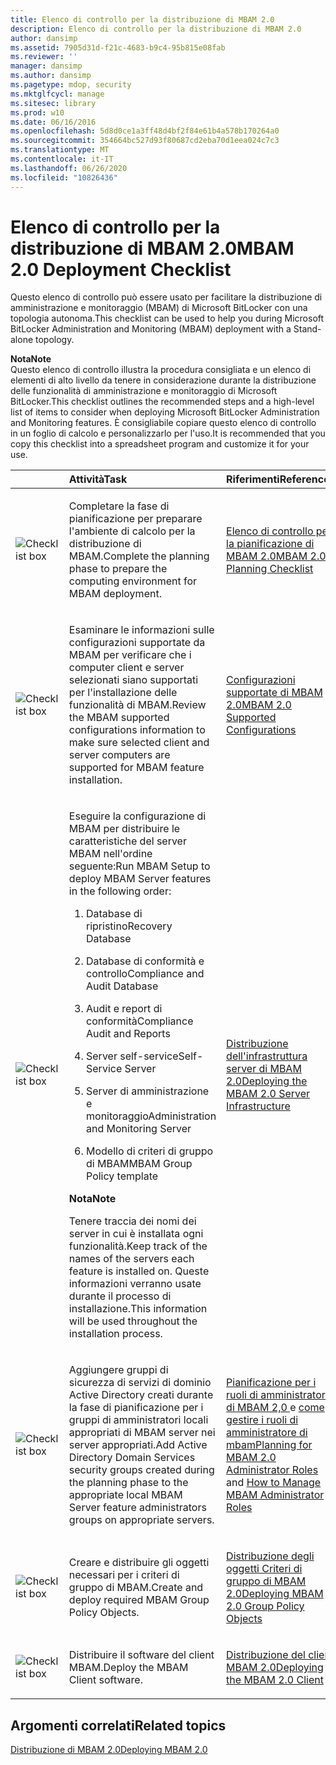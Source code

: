 ```yaml
---
title: Elenco di controllo per la distribuzione di MBAM 2.0
description: Elenco di controllo per la distribuzione di MBAM 2.0
author: dansimp
ms.assetid: 7905d31d-f21c-4683-b9c4-95b815e08fab
ms.reviewer: ''
manager: dansimp
ms.author: dansimp
ms.pagetype: mdop, security
ms.mktglfcycl: manage
ms.sitesec: library
ms.prod: w10
ms.date: 06/16/2016
ms.openlocfilehash: 5d8d0ce1a3ff48d4bf2f84e61b4a578b170264a0
ms.sourcegitcommit: 354664bc527d93f80687cd2eba70d1eea024c7c3
ms.translationtype: MT
ms.contentlocale: it-IT
ms.lasthandoff: 06/26/2020
ms.locfileid: "10826436"
---
```

# <span data-ttu-id="d589f-103">Elenco di controllo per la distribuzione di MBAM 2.0</span><span class="sxs-lookup"><span data-stu-id="d589f-103">MBAM 2.0 Deployment Checklist</span></span>


<span data-ttu-id="d589f-104">Questo elenco di controllo può essere usato per facilitare la distribuzione di amministrazione e monitoraggio (MBAM) di Microsoft BitLocker con una topologia autonoma.</span><span class="sxs-lookup"><span data-stu-id="d589f-104">This checklist can be used to help you during Microsoft BitLocker Administration and Monitoring (MBAM) deployment with a Stand-alone topology.</span></span>

**<span data-ttu-id="d589f-105">Nota</span><span class="sxs-lookup"><span data-stu-id="d589f-105">Note</span></span>**  
<span data-ttu-id="d589f-106">Questo elenco di controllo illustra la procedura consigliata e un elenco di elementi di alto livello da tenere in considerazione durante la distribuzione delle funzionalità di amministrazione e monitoraggio di Microsoft BitLocker.</span><span class="sxs-lookup"><span data-stu-id="d589f-106">This checklist outlines the recommended steps and a high-level list of items to consider when deploying Microsoft BitLocker Administration and Monitoring features.</span></span> <span data-ttu-id="d589f-107">È consigliabile copiare questo elenco di controllo in un foglio di calcolo e personalizzarlo per l'uso.</span><span class="sxs-lookup"><span data-stu-id="d589f-107">It is recommended that you copy this checklist into a spreadsheet program and customize it for your use.</span></span>



<table>
<colgroup>
<col width="25%" />
<col width="25%" />
<col width="25%" />
<col width="25%" />
</colgroup>
<thead>
<tr class="header">
<th align="left"></th>
<th align="left"><span data-ttu-id="d589f-108">Attività</span><span class="sxs-lookup"><span data-stu-id="d589f-108">Task</span></span></th>
<th align="left"><span data-ttu-id="d589f-109">Riferimenti</span><span class="sxs-lookup"><span data-stu-id="d589f-109">References</span></span></th>
<th align="left"><span data-ttu-id="d589f-110">Note</span><span class="sxs-lookup"><span data-stu-id="d589f-110">Notes</span></span></th>
</tr>
</thead>
<tbody>
<tr class="odd">
<td align="left"><img src="images/checklistbox.gif" alt="Checklist box" /></td>
<td align="left"><p><span data-ttu-id="d589f-111">Completare la fase di pianificazione per preparare l'ambiente di calcolo per la distribuzione di MBAM.</span><span class="sxs-lookup"><span data-stu-id="d589f-111">Complete the planning phase to prepare the computing environment for MBAM deployment.</span></span></p></td>
<td align="left"><p><a href="mbam-20-planning-checklist-mbam-2.md" data-raw-source="[MBAM 2.0 Planning Checklist](mbam-20-planning-checklist-mbam-2.md)"><span data-ttu-id="d589f-112">Elenco di controllo per la pianificazione di MBAM 2.0</span><span class="sxs-lookup"><span data-stu-id="d589f-112">MBAM 2.0 Planning Checklist</span></span></a></p></td>
<td align="left"><p></p></td>
</tr>
<tr class="even">
<td align="left"><img src="images/checklistbox.gif" alt="Checklist box" /></td>
<td align="left"><p><span data-ttu-id="d589f-113">Esaminare le informazioni sulle configurazioni supportate da MBAM per verificare che i computer client e server selezionati siano supportati per l'installazione delle funzionalità di MBAM.</span><span class="sxs-lookup"><span data-stu-id="d589f-113">Review the MBAM supported configurations information to make sure selected client and server computers are supported for MBAM feature installation.</span></span></p></td>
<td align="left"><p><a href="mbam-20-supported-configurations-mbam-2.md" data-raw-source="[MBAM 2.0 Supported Configurations](mbam-20-supported-configurations-mbam-2.md)"><span data-ttu-id="d589f-114">Configurazioni supportate di MBAM 2.0</span><span class="sxs-lookup"><span data-stu-id="d589f-114">MBAM 2.0 Supported Configurations</span></span></a></p></td>
<td align="left"><p></p></td>
</tr>
<tr class="odd">
<td align="left"><img src="images/checklistbox.gif" alt="Checklist box" /></td>
<td align="left"><p><span data-ttu-id="d589f-115">Eseguire la configurazione di MBAM per distribuire le caratteristiche del server MBAM nell'ordine seguente:</span><span class="sxs-lookup"><span data-stu-id="d589f-115">Run MBAM Setup to deploy MBAM Server features in the following order:</span></span></p>
<ol>
<li><p><span data-ttu-id="d589f-116">Database di ripristino</span><span class="sxs-lookup"><span data-stu-id="d589f-116">Recovery Database</span></span></p></li>
<li><p><span data-ttu-id="d589f-117">Database di conformità e controllo</span><span class="sxs-lookup"><span data-stu-id="d589f-117">Compliance and Audit Database</span></span></p></li>
<li><p><span data-ttu-id="d589f-118">Audit e report di conformità</span><span class="sxs-lookup"><span data-stu-id="d589f-118">Compliance Audit and Reports</span></span></p></li>
<li><p><span data-ttu-id="d589f-119">Server self-service</span><span class="sxs-lookup"><span data-stu-id="d589f-119">Self-Service Server</span></span></p></li>
<li><p><span data-ttu-id="d589f-120">Server di amministrazione e monitoraggio</span><span class="sxs-lookup"><span data-stu-id="d589f-120">Administration and Monitoring Server</span></span></p></li>
<li><p><span data-ttu-id="d589f-121">Modello di criteri di gruppo di MBAM</span><span class="sxs-lookup"><span data-stu-id="d589f-121">MBAM Group Policy template</span></span></p></li>
</ol>
<div class="alert">
<strong><span data-ttu-id="d589f-122">Nota</span><span class="sxs-lookup"><span data-stu-id="d589f-122">Note</span></span></strong><br/><p><span data-ttu-id="d589f-123">Tenere traccia dei nomi dei server in cui è installata ogni funzionalità.</span><span class="sxs-lookup"><span data-stu-id="d589f-123">Keep track of the names of the servers each feature is installed on.</span></span> <span data-ttu-id="d589f-124">Queste informazioni verranno usate durante il processo di installazione.</span><span class="sxs-lookup"><span data-stu-id="d589f-124">This information will be used throughout the installation process.</span></span></p>
</div>
<div>

</div></td>
<td align="left"><p><a href="deploying-the-mbam-20-server-infrastructure-mbam-2.md" data-raw-source="[Deploying the MBAM 2.0 Server Infrastructure](deploying-the-mbam-20-server-infrastructure-mbam-2.md)"><span data-ttu-id="d589f-125">Distribuzione dell'infrastruttura server di MBAM 2.0</span><span class="sxs-lookup"><span data-stu-id="d589f-125">Deploying the MBAM 2.0 Server Infrastructure</span></span></a></p></td>
<td align="left"><p></p></td>
</tr>
<tr class="even">
<td align="left"><img src="images/checklistbox.gif" alt="Checklist box" /></td>
<td align="left"><p><span data-ttu-id="d589f-126">Aggiungere gruppi di sicurezza di servizi di dominio Active Directory creati durante la fase di pianificazione per i gruppi di amministratori locali appropriati di MBAM server nei server appropriati.</span><span class="sxs-lookup"><span data-stu-id="d589f-126">Add Active Directory Domain Services security groups created during the planning phase to the appropriate local MBAM Server feature administrators groups on appropriate servers.</span></span></p></td>
<td align="left"><p><a href="planning-for-mbam-20-administrator-roles-mbam-2.md" data-raw-source="[Planning for MBAM 2.0 Administrator Roles](planning-for-mbam-20-administrator-roles-mbam-2.md)"><span data-ttu-id="d589f-127">Pianificazione per i ruoli di amministratore di MBAM 2,0 </a> e <a href="how-to-manage-mbam-administrator-roles-mbam-2.md" data-raw-source="[How to Manage MBAM Administrator Roles](how-to-manage-mbam-administrator-roles-mbam-2.md)"> come gestire i ruoli di amministratore di mbam</span><span class="sxs-lookup"><span data-stu-id="d589f-127">Planning for MBAM 2.0 Administrator Roles</a> and <a href="how-to-manage-mbam-administrator-roles-mbam-2.md" data-raw-source="[How to Manage MBAM Administrator Roles](how-to-manage-mbam-administrator-roles-mbam-2.md)">How to Manage MBAM Administrator Roles</span></span></a></p></td>
<td align="left"><p></p></td>
</tr>
<tr class="odd">
<td align="left"><img src="images/checklistbox.gif" alt="Checklist box" /></td>
<td align="left"><p><span data-ttu-id="d589f-128">Creare e distribuire gli oggetti necessari per i criteri di gruppo di MBAM.</span><span class="sxs-lookup"><span data-stu-id="d589f-128">Create and deploy required MBAM Group Policy Objects.</span></span></p></td>
<td align="left"><p><a href="deploying-mbam-20-group-policy-objects-mbam-2.md" data-raw-source="[Deploying MBAM 2.0 Group Policy Objects](deploying-mbam-20-group-policy-objects-mbam-2.md)"><span data-ttu-id="d589f-129">Distribuzione degli oggetti Criteri di gruppo di MBAM 2.0</span><span class="sxs-lookup"><span data-stu-id="d589f-129">Deploying MBAM 2.0 Group Policy Objects</span></span></a></p></td>
<td align="left"><p></p></td>
</tr>
<tr class="even">
<td align="left"><img src="images/checklistbox.gif" alt="Checklist box" /></td>
<td align="left"><p><span data-ttu-id="d589f-130">Distribuire il software del client MBAM.</span><span class="sxs-lookup"><span data-stu-id="d589f-130">Deploy the MBAM Client software.</span></span></p></td>
<td align="left"><p><a href="deploying-the-mbam-20-client-mbam-2.md" data-raw-source="[Deploying the MBAM 2.0 Client](deploying-the-mbam-20-client-mbam-2.md)"><span data-ttu-id="d589f-131">Distribuzione del client MBAM 2.0</span><span class="sxs-lookup"><span data-stu-id="d589f-131">Deploying the MBAM 2.0 Client</span></span></a></p></td>
<td align="left"><p></p></td>
</tr>
</tbody>
</table>



## <span data-ttu-id="d589f-132">Argomenti correlati</span><span class="sxs-lookup"><span data-stu-id="d589f-132">Related topics</span></span>


[<span data-ttu-id="d589f-133">Distribuzione di MBAM 2.0</span><span class="sxs-lookup"><span data-stu-id="d589f-133">Deploying MBAM 2.0</span></span>](deploying-mbam-20-mbam-2.md)









